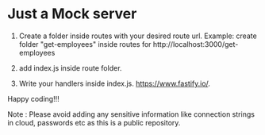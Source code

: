 # Just a Mock server 


1. Create a folder inside routes with your desired route url.
Example: create folder "get-employees" inside routes for http://localhost:3000/get-employees

2. add index.js inside route folder.

3. Write your handlers inside index.js. https://www.fastify.io/.

Happy coding!!!


Note : Please avoid adding any sensitive information like connection strings in cloud, passwords etc as this is a public repository.

